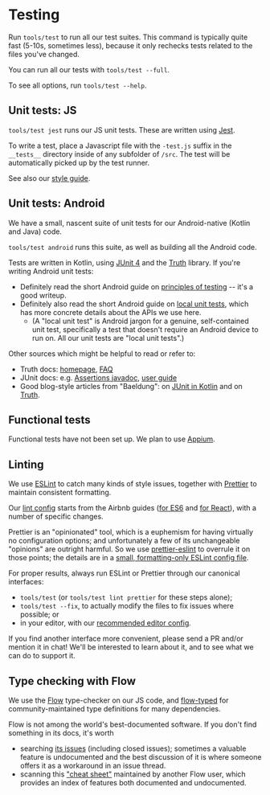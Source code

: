 # Testing

Run `tools/test` to run all our test suites.  This command is
typically quite fast (5-10s, sometimes less), because it only rechecks
tests related to the files you've changed.

You can run all our tests with `tools/test --full`.

To see all options, run `tools/test --help`.


## Unit tests: JS

`tools/test jest` runs our JS unit tests.  These are written using
[Jest](https://facebook.github.io/jest/).

To write a test, place a Javascript file with the `-test.js` suffix in the
`__tests__` directory inside of any subfolder of `/src`. The test will be
automatically picked up by the test runner.

See also our [style guide](../style.md#js-unit-tests).


## Unit tests: Android

We have a small, nascent suite of unit tests for our Android-native
(Kotlin and Java) code.

`tools/test android` runs this suite, as well as building all the
Android code.

Tests are written in Kotlin, using [JUnit 4] and the [Truth] library.
If you're writing Android unit tests:
* Definitely read the short Android guide on [principles of testing]
  -- it's a good writeup.
* Definitely also read the short Android guide on [local unit tests],
  which has more concrete details about the APIs we use here.
  * (A "local unit test" is Android jargon for a genuine,
    self-contained unit test, specifically a test that doesn't require
    an Android device to run on.  All our unit tests are "local unit
    tests".)

Other sources which might be helpful to read or refer to:
* Truth docs: [homepage][Truth], [FAQ][truth-faq]
* JUnit docs: e.g. [Assertions javadoc], [user guide][junit5-user-guide]
* Good blog-style articles from "Baeldung":
  on [JUnit in Kotlin][baeldung-junit-kotlin]
  and on [Truth][baeldung-truth].

[JUnit 4]: https://junit.org/junit4/
[Assertions javadoc]: https://junit.org/junit5/docs/current/api/org/junit/jupiter/api/Assertions.html
[junit5-user-guide]: https://junit.org/junit5/docs/current/user-guide/
[Truth]: https://google.github.io/truth/
[truth-faq]: https://google.github.io/truth/faq
[principles of testing]: https://developer.android.com/training/testing/fundamentals
[local unit tests]: https://developer.android.com/training/testing/unit-testing/local-unit-tests
[baeldung-junit-kotlin]: https://www.baeldung.com/junit-5-kotlin
[baeldung-truth]: https://www.baeldung.com/google-truth


## Functional tests

Functional tests have not been set up. We plan to use [Appium](http://appium.io/).


## Linting

We use [ESLint] to catch many kinds of style issues, together with
[Prettier] to maintain consistent formatting.

[ESLint]: https://eslint.org/
[Prettier]: https://prettier.io/

Our [lint config] starts from the Airbnb guides
([for ES6][airbnb-base] and [for React][airbnb-react]),
with a number of specific changes.

[lint config]: ../../.eslintrc.yaml
[airbnb-base]: https://github.com/airbnb/javascript
[airbnb-react]: https://github.com/airbnb/javascript/tree/master/react

Prettier is an "opinionated" tool, which is a euphemism for having
virtually no configuration options; and unfortunately a few of its
unchangeable "opinions" are outright harmful.  So we use
[prettier-eslint] to overrule it on those points; the details are in a
[small, formatting-only ESLint config file][formatting.eslintrc].

[prettier-eslint]: https://github.com/prettier/prettier-eslint
[formatting.eslintrc]: ../../tools/formatting.eslintrc.yaml

For proper results, always run ESLint or Prettier through our
canonical interfaces:
* `tools/test` (or `tools/test lint prettier` for these steps alone);
* `tools/test --fix`, to actually modify the files to fix issues where
  possible; or
* in your editor, with our [recommended editor config](editor.md).

If you find another interface more convenient, please send a PR and/or
mention it in chat!  We'll be interested to learn about it, and to see
what we can do to support it.


## Type checking with Flow

We use the [Flow][] type-checker on our JS code, and [flow-typed][]
for community-maintained type definitions for many dependencies.

Flow is not among the world's best-documented software.  If you don't
find something in its docs, it's worth
* searching [its issues][flow-issues] (including closed issues);
  sometimes a valuable feature is undocumented and the best discussion
  of it is where someone offers it as a workaround in an issue thread.
* scanning this ["cheat sheet"][flow-cheat-sheet] maintained by
  another Flow user, which provides an index of features both
  documented and undocumented.

[Flow]: https://flowtype.org/
[flow-typed]: https://github.com/flowtype/flow-typed
[flow-issues]: https://github.com/facebook/flow/issues?q=is%3Aissue
[flow-cheat-sheet]: https://www.saltycrane.com/flow-type-cheat-sheet/latest/
